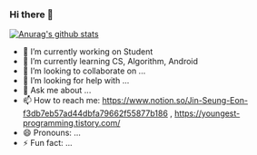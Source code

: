 ### Hi there 👋
 [![Anurag's github stats](https://github-readme-stats.vercel.app/api?username=mtjin)](https://github.com/anuraghazra/github-readme-stats)

- 🔭 I’m currently working on Student
- 🌱 I’m currently learning CS, Algorithm, Android
- 👯 I’m looking to collaborate on ...
- 🤔 I’m looking for help with ...
- 💬 Ask me about ...
- 📫 How to reach me: https://www.notion.so/Jin-Seung-Eon-f3db7eb57ad44dbfa79662f55877b186 , https://youngest-programming.tistory.com/
- 😄 Pronouns: ...
- ⚡ Fun fact: ...

